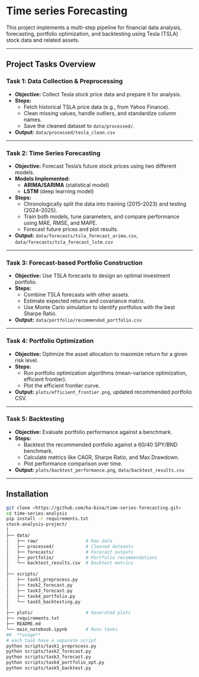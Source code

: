 # Time series Forecasting

This project implements a multi-step pipeline for financial data analysis, forecasting, portfolio optimization, and backtesting using Tesla (TSLA) stock data and related assets.

---

## Project Tasks Overview

### **Task 1: Data Collection & Preprocessing**
- **Objective:** Collect Tesla stock price data and prepare it for analysis.
- **Steps:**
  - Fetch historical TSLA price data (e.g., from Yahoo Finance).
  - Clean missing values, handle outliers, and standardize column names.
  - Save the cleaned dataset to `data/processed/`.
- **Output:** `data/processed/tesla_clean.csv`

---

### **Task 2: Time Series Forecasting**
- **Objective:** Forecast Tesla’s future stock prices using two different models.
- **Models Implemented:**
  - **ARIMA/SARIMA** (statistical model)
  - **LSTM** (deep learning model)
- **Steps:**
  - Chronologically split the data into training (2015–2023) and testing (2024–2025).
  - Train both models, tune parameters, and compare performance using MAE, RMSE, and MAPE.
  - Forecast future prices and plot results.
- **Output:** `data/forecasts/tsla_forecast_arima.csv`, `data/forecasts/tsla_forecast_lstm.csv`

---

### **Task 3: Forecast-based Portfolio Construction**
- **Objective:** Use TSLA forecasts to design an optimal investment portfolio.
- **Steps:**
  - Combine TSLA forecasts with other assets.
  - Estimate expected returns and covariance matrix.
  - Use Monte Carlo simulation to identify portfolios with the best Sharpe Ratio.
- **Output:** `data/portfolio/recommended_portfolio.csv`

---

### **Task 4: Portfolio Optimization**
- **Objective:** Optimize the asset allocation to maximize return for a given risk level.
- **Steps:**
  - Run portfolio optimization algorithms (mean-variance optimization, efficient frontier).
  - Plot the efficient frontier curve.
- **Output:** `plots/efficient_frontier.png`, updated recommended portfolio CSV.

---

### **Task 5: Backtesting**
- **Objective:** Evaluate portfolio performance against a benchmark.
- **Steps:**
  - Backtest the recommended portfolio against a 60/40 SPY/BND benchmark.
  - Calculate metrics like CAGR, Sharpe Ratio, and Max Drawdown.
  - Plot performance comparison over time.
- **Output:** `plots/backtest_performance.png`, `data/backtest_results.csv`

---

## **Installation**
```bash
git clone <https://github.com/ha-bina/time-series-forecasting.git>
cd time-series-analysis
pip install -r requirements.txt
stock-analysis-project/
│
├── data/
│   ├── raw/                  # Raw data
│   ├── processed/            # Cleaned datasets
│   ├── forecasts/            # Forecast outputs
│   ├── portfolio/            # Portfolio recommendations
│   └── backtest_results.csv  # Backtest metrics
│
├── scripts/
│   ├── task1_preprocess.py
│   ├── task2_forecast.py
│   ├── task3_forecast.py
│   ├── task4_portfolio.py
│   └── task5_backtesting.py
│
├── plots/                    # Generated plots
├── requirements.txt
├── README.md
└── main_notebook.ipynb       # Runs tasks 
##  **usage**
# each task have a separete script
python scripts/task1_preprocess.py
python scripts/task2_forecast.py
python scripts/task3_forecast.py
python scripts/task4_portfolio_opt.py
python scripts/task5_backtest.py

